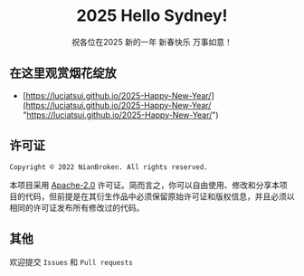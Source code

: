 <div align="center">

# 2025 Hello Sydney!

祝各位在2025 新的一年 新春快乐 万事如意！


</div>

## 在这里观赏烟花绽放

- [https://luciatsui.github.io/2025-Happy-New-Year/](https://luciatsui.github.io/2025-Happy-New-Year/ "https://luciatsui.github.io/2025-Happy-New-Year/")

## 许可证

`Copyright © 2022 NianBroken. All rights reserved.`

本项目采用 [Apache-2.0](https://www.apache.org/licenses/LICENSE-2.0 "Apache-2.0") 许可证。简而言之，你可以自由使用、修改和分享本项目的代码，但前提是在其衍生作品中必须保留原始许可证和版权信息，并且必须以相同的许可证发布所有修改过的代码。

## 其他

欢迎提交 `Issues` 和 `Pull requests`
